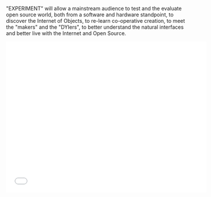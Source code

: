 "EXPERIMENT" will allow a mainstream audience to test and the evaluate open source world, both from a software and hardware standpoint, to discover the Internet of Objects, to re-learn co-operative creation, to meet the "makers" and the "DYIers", to better understand the natural interfaces and better live with the Internet and Open Source.

<iframe width="550" height="413" src="//www.youtube.com/embed/lQpoKPgabFs" frameborder="0" allowfullscreen></iframe>
